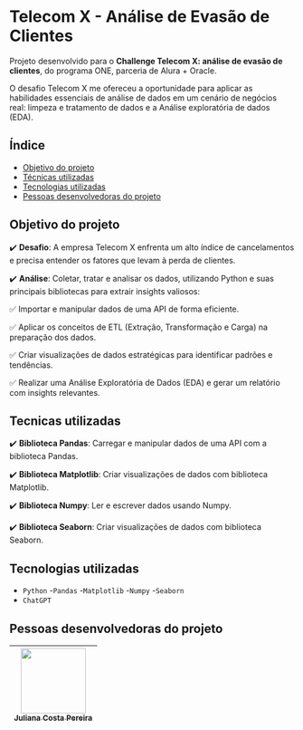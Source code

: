 # Telecom X - Análise de Evasão de Clientes

Projeto desenvolvido para o **Challenge Telecom X: análise de evasão de clientes**, do programa ONE, parceria de Alura + Oracle.

O desafio Telecom X me ofereceu a oportunidade para aplicar as habilidades essenciais de análise de dados em um cenário de negócios real: limpeza e tratamento de dados e a Análise exploratória de dados (EDA).
## Índice
- <a href="#objetivo">Objetivo do projeto<a/>
- <a href="#tecnicas">Técnicas utilizadas<a/>
- <a href="#tecnologias">Tecnologias utilizadas<a/>
- <a href="#desenvolvedor">Pessoas desenvolvedoras do projeto<a/>

## Objetivo do projeto

:heavy_check_mark: **Desafio**: A empresa Telecom X enfrenta um alto índice de cancelamentos e precisa entender os fatores que levam à perda de clientes. 

:heavy_check_mark: **Análise**: Coletar, tratar e analisar os dados, utilizando Python e suas principais bibliotecas para extrair insights valiosos:

✅ Importar e manipular dados de uma API de forma eficiente.

✅ Aplicar os conceitos de ETL (Extração, Transformação e Carga) na preparação dos dados.

✅ Criar visualizações de dados estratégicas para identificar padrões e tendências.

✅ Realizar uma Análise Exploratória de Dados (EDA) e gerar um relatório com insights relevantes.

## Tecnicas utilizadas

:heavy_check_mark: **Biblioteca Pandas**: Carregar e manipular dados de uma API com a biblioteca Pandas.

:heavy_check_mark: **Biblioteca Matplotlib**: Criar visualizações de dados com biblioteca Matplotlib.

:heavy_check_mark: **Biblioteca Numpy**: Ler e escrever dados usando Numpy.

:heavy_check_mark: **Biblioteca Seaborn**: Criar visualizações de dados com biblioteca Seaborn.

## Tecnologias utilizadas

- ``Python``
-``Pandas``
-``Matplotlib``
-``Numpy``
-``Seaborn``
- ``ChatGPT``
  
## Pessoas desenvolvedoras do projeto

| [<img loading="lazy" src="https://avatars.githubusercontent.com/u/181144451?v=4" width=115><br><sub>Juliana Costa Pereira</sub>](https://github.com/Juliana-CP) |
| :---: |
